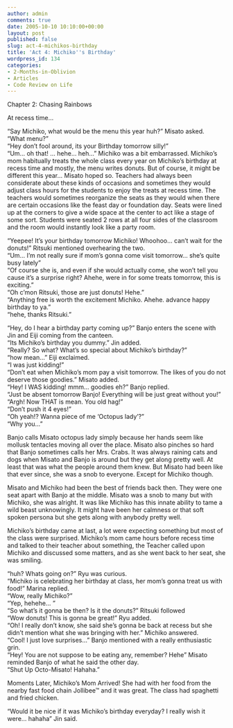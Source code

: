 ```yaml
---
author: admin
comments: true
date: 2005-10-10 10:10:00+00:00
layout: post
published: false
slug: act-4-michikos-birthday
title: 'Act 4: Michiko''s Birthday'
wordpress_id: 134
categories:
- 2-Months-in-Oblivion
- Articles
- Code Review on Life
---
```


Chapter 2: Chasing Rainbows  
  
At recess time…  
  
“Say Michiko, what would be the menu this year huh?” Misato asked.  
“What menu?”  
“Hey don’t fool around, its your Birthday tomorrow silly!”  
“Um… oh that! … hehe… heh…” Michiko was a bit embarrassed. Michiko’s mom habitually treats the whole class every year on Michiko’s birthday at recess time and mostly, the menu writes donuts. But of course, it might be different this year… Misato hoped so. Teachers had always been considerate about these kinds of occasions and sometimes they would adjust class hours for the students to enjoy the treats at recess time. The teachers would sometimes reorganize the seats as they would when there are certain occasions like the feast day or foundation day. Seats were lined up at the corners to give a wide space at the center to act like a stage of some sort. Students were seated 2 rows at all four sides of the classroom and the room would instantly look like a party room.  
  
“Yeepee! It’s your birthday tomorrow Michiko! Whoohoo… can’t wait for the donuts!” Ritsuki mentioned overhearing the two.  
“Um… I’m not really sure if mom’s gonna come visit tomorrow… she’s quite busy lately”  
“Of course she is, and even if she would actually come, she won’t tell you cause it’s a surprise right? Ahehe, were in for some treats tomorrow, this is exciting.”  
“Oh c’mon Ritsuki, those are just donuts! Hehe.”  
“Anything free is worth the excitement Michiko. Ahehe. advance happy birthday to ya.”  
“hehe, thanks Ritsuki.”  
  
“Hey, do I hear a birthday party coming up?” Banjo enters the scene with Jin and Eiji coming from the canteen.  
“Its Michiko’s birthday you dummy.” Jin added.  
“Really? So what? What’s so special about Michiko’s birthday?”  
“how mean…” Eiji exclaimed.  
“I was just kidding!”  
“Don’t eat when Michiko’s mom pay a visit tomorrow. The likes of you do not deserve those goodies.” Misato added.  
“Hey! I WAS kidding! mmm… goodies eh?” Banjo replied.  
“Just be absent tomorrow Banjo! Everything will be just great without you!”  
“Argh! Now THAT is mean. You old hag!”  
“Don’t push it 4 eyes!”  
“Oh yeah!? Wanna piece of me ‘Octopus lady’?”  
“Why you…”  
  
Banjo calls Misato octopus lady simply because her hands seem like mollusk tentacles moving all over the place. Misato also pinches so hard that Banjo sometimes calls her Mrs. Crabs. It was always raining cats and dogs when Misato and Banjo is around but they get along pretty well. At least that was what the people around them knew. But Misato had been like that ever since, she was a snob to everyone. Except for Michiko though.  
  
Misato and Michiko had been the best of friends back then. They were one seat apart with Banjo at the middle. Misato was a snob to many but with Michiko, she was alright. It was like Michiko has this innate ability to tame a wild beast unknowingly. It might have been her calmness or that soft spoken persona but she gets along with anybody pretty well.  
  
Michiko’s birthday came at last, a lot were expecting something but most of the class were surprised. Michiko’s mom came hours before recess time and talked to their teacher about something, the Teacher called upon Michiko and discussed some matters, and as she went back to her seat, she was smiling.  
  
“huh? Whats going on?” Ryu was curious.  
“Michiko is celebrating her birthday at class, her mom’s gonna treat us with food!” Marina replied.  
“Wow, really Michiko?”  
“Yep, hehehe… ”  
“So what’s it gonna be then? Is it the donuts?” Ritsuki followed  
“Wow donuts! This is gonna be great!” Ryu added.  
“Oh! I really don’t know, she said she’s gonna be back at recess but she didn’t mention what she was bringing with her.” Michiko answered.  
“Cool! I just love surprises…” Banjo mentioned with a really enthusiastic grin.  
“Hey! You are not suppose to be eating any, remember? Hehe” Misato reminded Banjo of what he said the other day.  
“Shut Up Octo-Misato! Hahaha.”  
  
Moments Later, Michiko’s Mom Arrived! She had with her food from the nearby fast food chain Jollibee™ and it was great. The class had spaghetti and fried chicken.  
  
“Would it be nice if it was Michiko’s birthday everyday? I really wish it were… hahaha” Jin said.
